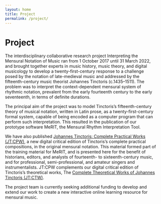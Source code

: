 ```yaml
---
layout: home
title: Project
permalink: /project/
---
```


# Project

The interdisciplinary collaborative research project Interpreting the Mensural Notation of Music ran from 1 October 2017 until 31 March 2022, and brought together experts in music history, music theory, and digital musicology to develop a twenty-first-century response to a challenge posed by the notation of late-medieval music and addressed by the fifteenth-century music theorist Johannes Tinctoris (c.1435–1511). The problem was to interpret the context-dependent mensural system of rhythmic notation, prevalent from the early fourteenth century to the early seventeenth, in terms of definite durations.

The principal aim of the project was to model Tinctoris’s fifteenth-century theory of musical notation, written in Latin prose, as a twenty-first-century formal system, capable of being encoded as a computer program that can perform such interpretation. This resulted in the publication of our prototype software MeRIT, the Mensural Rhythm Interpretation Tool.

We have also published [Johannes Tinctoris: Complete Practical Works (JT:CPW)](https://earlymusictheory.org/Tinctoris/Music/), a new digital critical edition of Tinctoris’s complete practical compositions, in the original mensural notation. This material formed part of the training material for MeRIT, and is presented here for the benefit of historians, editors, and analysts of fourteenth- to sixteenth-century music, and for professional, semi-professional, and amateur singers and instrumentalists. JT:CPW complements our digital critical edition of Tinctoris’s theoretical works, The [Complete Theoretical Works of Johannes Tinctoris (JT:CTW)](https://earlymusictheory.org/Tinctoris/texts/).

The project team is currently seeking additional funding to develop and extend our work to create a
new interactive online learning resource for mensural music.
